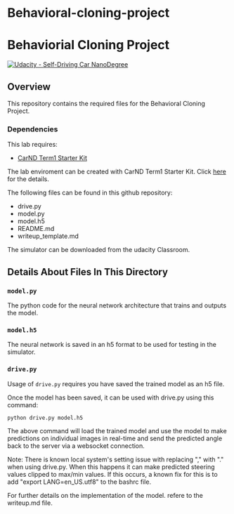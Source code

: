 # Behavioral-cloning-project


# Behaviorial Cloning Project

[![Udacity - Self-Driving Car NanoDegree](https://s3.amazonaws.com/udacity-sdc/github/shield-carnd.svg)](http://www.udacity.com/drive)

Overview
---
This repository contains the required files for the Behavioral Cloning Project.


### Dependencies
This lab requires:

* [CarND Term1 Starter Kit](https://github.com/udacity/CarND-Term1-Starter-Kit)

The lab enviroment can be created with CarND Term1 Starter Kit. Click [here](https://github.com/udacity/CarND-Term1-Starter-Kit/blob/master/README.md) for the details.

The following files can be found in this github repository:
* drive.py
* model.py
* model.h5
* README.md
* writeup_template.md

The simulator can be downloaded from the udacity Classroom.


## Details About Files In This Directory

### `model.py`

The python code for the neural network architecture that trains and outputs the model.

### `model.h5`

The neural network is saved in an h5 format to be used for testing in the simulator.

### `drive.py`

Usage of `drive.py` requires you have saved the trained model as an h5 file.

Once the model has been saved, it can be used with drive.py using this command:

```sh
python drive.py model.h5
```

The above command will load the trained model and use the model to make predictions on individual images in real-time and send the predicted angle back to the server via a websocket connection.

Note: There is known local system's setting issue with replacing "," with "." when using drive.py. When this happens it can make predicted steering values clipped to max/min values. If this occurs, a known fix for this is to add "export LANG=en_US.utf8" to the bashrc file.

For further details on the implementation of the model. refere to the writeup.md file.



